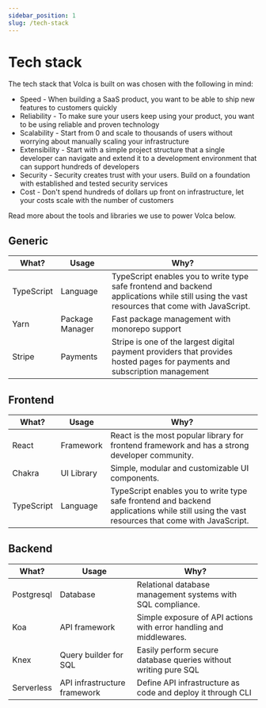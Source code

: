 ```yaml
---
sidebar_position: 1
slug: /tech-stack
---
```


# Tech stack

The tech stack that Volca is built on was chosen with the following in mind:

- Speed - When building a SaaS product, you want to be able to ship new features to customers quickly
- Reliability - To make sure your users keep using your product, you want to be using reliable and proven technology
- Scalability - Start from 0 and scale to thousands of users without worrying about manually scaling your infrastructure
- Extensibility - Start with a simple project structure that a single developer can navigate and extend it to a development environment that can support hundreds of developers
- Security - Security creates trust with your users. Build on a foundation with established and tested security services
- Cost - Don't spend hundreds of dollars up front on infrastructure, let your costs scale with the number of customers

Read more about the tools and libraries we use to power Volca below.

## Generic

| What?      | Usage           | Why?                                                                                                                                        |
| ---------- | --------------- | ------------------------------------------------------------------------------------------------------------------------------------------- |
| TypeScript | Language        | TypeScript enables you to write type safe frontend and backend applications while still using the vast resources that come with JavaScript. |
| Yarn       | Package Manager | Fast package management with monorepo support                                                                                               |
| Stripe     | Payments        | Stripe is one of the largest digital payment providers that provides hosted pages for payments and subscription management                  |

## Frontend

| What?      | Usage      | Why?                                                                                                                                        |
| ---------- | ---------- | ------------------------------------------------------------------------------------------------------------------------------------------- |
| React      | Framework  | React is the most popular library for frontend framework and has a strong developer community.                                              |
| Chakra     | UI Library | Simple, modular and customizable UI components.                                                                                             |
| TypeScript | Language   | TypeScript enables you to write type safe frontend and backend applications while still using the vast resources that come with JavaScript. |

## Backend

| What?      | Usage                        | Why?                                                                |
| ---------- | ---------------------------- | ------------------------------------------------------------------- |
| Postgresql | Database                     | Relational database management systems with SQL compliance.         |
| Koa        | API framework                | Simple exposure of API actions with error handling and middlewares. |
| Knex       | Query builder for SQL        | Easily perform secure database queries without writing pure SQL     |
| Serverless | API infrastructure framework | Define API infrastructure as code and deploy it through CLI         |
